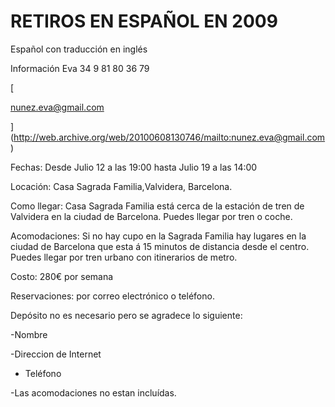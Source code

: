 # RETIROS EN ESPAÑOL EN 2009 

Espa&ntilde;ol con traducci&oacute;n en ingl&eacute;s

Informaci&oacute;n Eva 34 9 81 80 36 79

[

nunez.eva@gmail.com

](http://web.archive.org/web/20100608130746/mailto:nunez.eva@gmail.com)

Fechas: Desde Julio 12 a las 19:00 hasta Julio 19 a las 14:00

Locaci&oacute;n: Casa Sagrada Familia,Valvidera, Barcelona.

Como llegar: Casa Sagrada Familia est&aacute; cerca de la estaci&oacute;n de tren de Valvidera en la ciudad de Barcelona. Puedes llegar por tren o coche.

Acomodaciones: Si no hay cupo en la Sagrada Familia hay lugares en la ciudad de Barcelona que esta &aacute; 15 minutos de distancia desde el centro. Puedes llegar por tren urbano con itinerarios de metro.

Costo: 280&euro; por semana

Reservaciones: por correo electr&oacute;nico o tel&eacute;fono.

Dep&oacute;sito no es necesario pero se agradece lo siguiente:

-Nombre

-Direccion de Internet

- Tel&eacute;fono

-Las acomodaciones no estan inclu&iacute;das.

